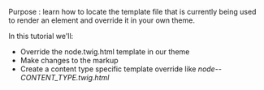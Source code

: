 Purpose : learn how to locate the template file that is currently being used to render an element and override it in your own theme.

In this tutorial we'll:

* Override the node.twig.html template in our theme
* Make changes to the markup
* Create a content type specific template override like _node--CONTENT\_TYPE.twig.html_




